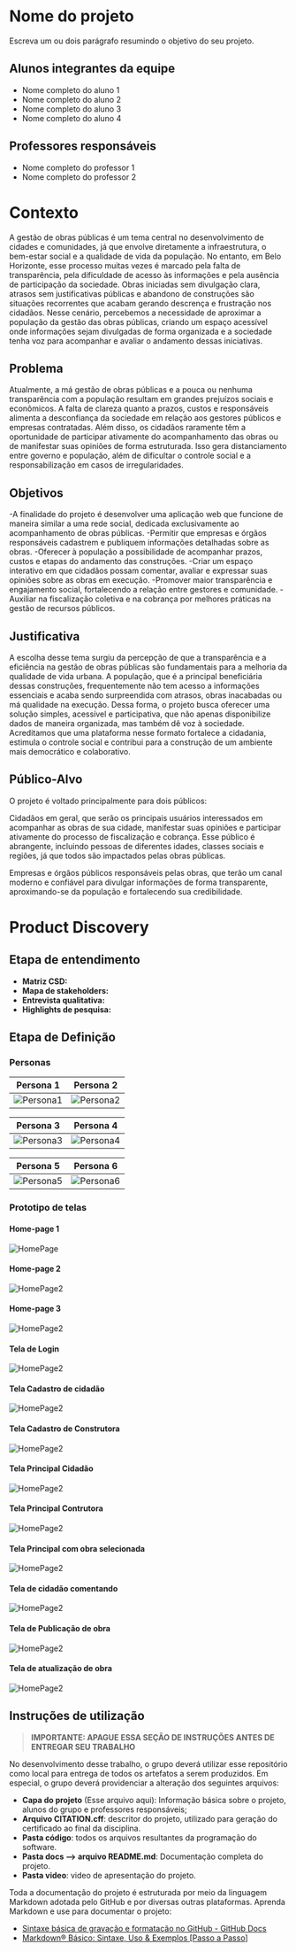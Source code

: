 # Nome do projeto

Escreva um ou dois parágrafo resumindo o objetivo do seu projeto.

## Alunos integrantes da equipe

* Nome completo do aluno 1
* Nome completo do aluno 2
* Nome completo do aluno 3
* Nome completo do aluno 4

## Professores responsáveis

* Nome completo do professor 1
* Nome completo do professor 2

# Contexto

A gestão de obras públicas é um tema central no desenvolvimento de cidades e comunidades, já que envolve diretamente a infraestrutura, o bem-estar social e a qualidade de vida da população. No entanto, em Belo Horizonte, esse processo muitas vezes é marcado pela falta de transparência, pela dificuldade de acesso às informações e pela ausência de participação da sociedade. Obras iniciadas sem divulgação clara, atrasos sem justificativas públicas e abandono de construções são situações recorrentes que acabam gerando descrença e frustração nos cidadãos.
Nesse cenário, percebemos a necessidade de aproximar a população da gestão das obras públicas, criando um espaço acessível onde informações sejam divulgadas de forma organizada e a sociedade tenha voz para acompanhar e avaliar o andamento dessas iniciativas.

## Problema

Atualmente, a má gestão de obras públicas e a pouca ou nenhuma transparência com a população resultam em grandes prejuízos sociais e econômicos. A falta de clareza quanto a prazos, custos e responsáveis alimenta a desconfiança da sociedade em relação aos gestores públicos e empresas contratadas. Além disso, os cidadãos raramente têm a oportunidade de participar ativamente do acompanhamento das obras ou de manifestar suas opiniões de forma estruturada. Isso gera distanciamento entre governo e população, além de dificultar o controle social e a responsabilização em casos de irregularidades.

## Objetivos

-A finalidade do projeto é desenvolver uma aplicação web que funcione de maneira similar a uma rede social, dedicada exclusivamente ao acompanhamento de obras públicas.
-Permitir que empresas e órgãos responsáveis cadastrem e publiquem informações detalhadas sobre as obras.
-Oferecer à população a possibilidade de acompanhar prazos, custos e etapas do andamento das construções.
-Criar um espaço interativo em que cidadãos possam comentar, avaliar e expressar suas opiniões sobre as obras em execução.
-Promover maior transparência e engajamento social, fortalecendo a relação entre gestores e comunidade.
-Auxiliar na fiscalização coletiva e na cobrança por melhores práticas na gestão de recursos públicos.

## Justificativa

A escolha desse tema surgiu da percepção de que a transparência e a eficiência na gestão de obras públicas são fundamentais para a melhoria da qualidade de vida urbana. A população, que é a principal beneficiária dessas construções, frequentemente não tem acesso a informações essenciais e acaba sendo surpreendida com atrasos, obras inacabadas ou má qualidade na execução.
Dessa forma, o projeto busca oferecer uma solução simples, acessível e participativa, que não apenas disponibilize dados de maneira organizada, mas também dê voz à sociedade. Acreditamos que uma plataforma nesse formato fortalece a cidadania, estimula o controle social e contribui para a construção de um ambiente mais democrático e colaborativo.

## Público-Alvo

O projeto é voltado principalmente para dois públicos:

Cidadãos em geral, que serão os principais usuários interessados em acompanhar as obras de sua cidade, manifestar suas opiniões e participar ativamente do processo de fiscalização e cobrança. Esse público é abrangente, incluindo pessoas de diferentes idades, classes sociais e regiões, já que todos são impactados pelas obras públicas.

Empresas e órgãos públicos responsáveis pelas obras, que terão um canal moderno e confiável para divulgar informações de forma transparente, aproximando-se da população e fortalecendo sua credibilidade.

# Product Discovery

## Etapa de entendimento
* **Matriz CSD:**
* **Mapa de stakeholders:** 
* **Entrevista qualitativa:**
* **Highlights de pesquisa:**

## Etapa de Definição

### Personas

| Persona 1 | Persona 2 |
| ------- | ------- |
| ![Persona1]() | ![Persona2]() |

| Persona 3 | Persona 4 |
| --------- | --------- |
| ![Persona3]() | ![Persona4]() |

| Persona 5 | Persona 6 |
| --------- | --------- |
| ![Persona5]() | ![Persona6]() |

### Prototipo de telas

#### Home-page 1
![HomePage](docs/images/HP1.png)
#### Home-page 2
![HomePage2](docs/images/HP2.png)
#### Home-page 3
![HomePage2](docs/images/HP3.png)

#### Tela de Login
![HomePage2](docs/images/LoginCidadao.png)

#### Tela Cadastro de cidadão
![HomePage2](docs/images/CadastroCidadao.png)

#### Tela Cadastro de Construtora
![HomePage2](docs/images/CadastroContrutora.png)

#### Tela Principal Cidadão
![HomePage2](docs/images/PrincipalCidadao.png)

#### Tela Principal Contrutora
![HomePage2](docs/images/PrincipalConstrutora.png)

#### Tela Principal com obra selecionada
![HomePage2](docs/images/PrincipalObraAberta.png)

#### Tela de cidadão comentando
![HomePage2](docs/images/ComentandoObra.png)

#### Tela de Publicação de obra
![HomePage2](docs/images/NovaObra.png)

#### Tela de atualização de obra
![HomePage2](docs/images/AtualizarObra.png)

## Instruções de utilização 

> **IMPORTANTE: APAGUE ESSA SEÇÃO DE INSTRUÇÕES ANTES DE ENTREGAR SEU TRABALHO**

No desenvolvimento desse trabalho, o grupo deverá utilizar esse repositório como local para entrega de todos os artefatos a serem produzidos. Em especial, o grupo deverá providenciar a alteração dos seguintes arquivos:

* **Capa do projeto** (Esse arquivo aqui): Informação básica sobre o projeto, alunos do grupo e professores responsáveis;
* **Arquivo CITATION.cff**: descritor do projeto, utilizado para geração do certificado ao final da disciplina.
* **Pasta código**: todos os arquivos resultantes da programação do software.
* **Pasta docs --> arquivo README.md**: Documentação completa do projeto.
* **Pasta video**: video de apresentação do projeto.

Toda a documentação do projeto é estruturada por meio da linguagem Markdown adotada pelo GitHub e por diversas outras plataformas. Aprenda Markdown e use para documentar o projeto:

* [Sintaxe básica de gravação e formatação no GitHub - GitHub Docs](https://docs.github.com/pt/get-started/writing-on-github/getting-started-with-writing-and-formatting-on-github/basic-writing-and-formatting-syntax)
* [Markdown® Básico: Sintaxe, Uso &amp; Exemplos [Passo a Passo]](https://markdown.net.br/sintaxe-basica/)
